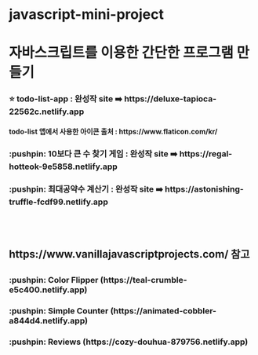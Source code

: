 # javascript-mini-project
<h1>자바스크립트를 이용한 간단한 프로그램 만들기</h1>

<h3>⭐ todo-list-app : 완성작 site ➡️ https://deluxe-tapioca-22562c.netlify.app</h3>
<h4> todo-list 앱에서 사용한 아이콘 출처 : https://www.flaticon.com/kr/ </h3>

<h3>:pushpin: 10보다 큰 수 찾기 게임 : 완성작 site ➡️ https://regal-hotteok-9e5858.netlify.app</h3>

<h3>:pushpin: 최대공약수 계산기 : 완성작 site ➡️ https://astonishing-truffle-fcdf99.netlify.app</h3>
<br><br>

<h2><a>https://www.vanillajavascriptprojects.com/</a> 참고<h2>
<h3>:pushpin: Color Flipper (https://teal-crumble-e5c400.netlify.app)</h3>
<h3>:pushpin: Simple Counter (https://animated-cobbler-a844d4.netlify.app)</h3>
<h3>:pushpin: Reviews (https://cozy-douhua-879756.netlify.app)</h3>
